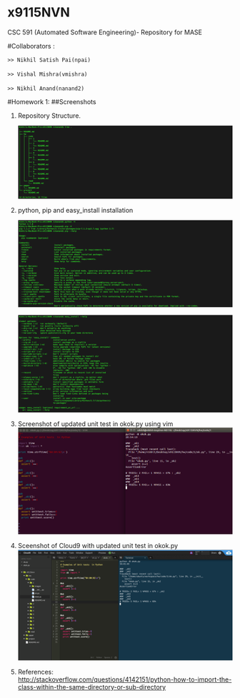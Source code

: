 # x9115NVN
CSC 591 (Automated Software Engineering)- Repository for MASE

#Collaborators :

	>> Nikhil Satish Pai(npai)

	>> Vishal Mishra(vmishra)

	>> Nikhil Anand(nanand2)

#Homework 1:
##Screenshots

1. Repository Structure.

	![soemTExt](./images/Repo-struct.png)

2. python, pip and easy_install installation

   ![soemTExt](./images/Python-pip-help.png)

   ![soemTExt](./images/Easy_install.png)

3. Screenshot of updated unit test in okok.py using vim  
   ![soemTExt](./images/test_case.png)

4. Sceenshot of Cloud9 with updated unit test in okok.py
   ![soemTExt](./images/Cloud9_okok_py_output.png)
  
5. References:  
   http://stackoverflow.com/questions/4142151/python-how-to-import-the-class-within-the-same-directory-or-sub-directory 
